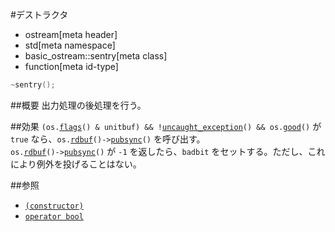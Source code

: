 #デストラクタ
* ostream[meta header]
* std[meta namespace]
* basic_ostream::sentry[meta class]
* function[meta id-type]

```cpp
~sentry();
```

##概要
出力処理の後処理を行う。

##効果
`(os.`[`flags`](../../../ios/ios_base/flags.md)`() & unitbuf) && !`[`uncaught_exception`](../../../exception/uncaught_exception.md)`() && os.`[`good`](../../../ios/basic_ios/good.md)`()` が `true` なら、`os.`[`rdbuf`](../../../ios/basic_ios/rdbuf.md.nolink)`()->`[`pubsync`](../../../streambuf/basic_streambuf/pubsync.md.nolink)`()` を呼び出す。  
`os.`[`rdbuf`](../../../ios/basic_ios/rdbuf.md.nolink)`()->`[`pubsync`](../../../streambuf/basic_streambuf/pubsync.md.nolink)`()` が `-1` を返したら、`badbit` をセットする。ただし、これにより例外を投げることはない。

##参照
- [`(constructor)`](op_constructor.md)
- [`operator bool`](op_bool.md)
